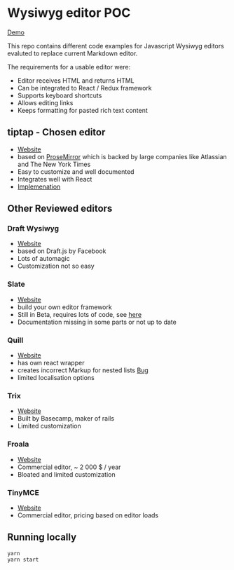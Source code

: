 # Wysiwyg editor POC

[Demo](https://wok.github.io/slate-test/)

This repo contains different code examples for Javascript Wysiwyg editors evaluted to replace current Markdown editor.

The requirements for a usable editor were:

* Editor receives HTML and returns HTML
* Can be integrated to React / Redux framework
* Supports keyboard shortcuts
* Allows editing links
* Keeps formatting for pasted rich text content

## tiptap - Chosen editor

* [Website](https://tiptap.dev/)
* based on [ProseMirror](https://prosemirror.net/) which is backed by large companies like Atlassian and The New York Times
* Easy to customize and well documented
* Integrates well with React
* [Implemenation](src/html-editor-tiptap/index.js)

## Other Reviewed editors

### Draft Wysiwyg

* [Website](https://jpuri.github.io/react-draft-wysiwyg/#/)
* based on Draft.js by Facebook
* Lots of automagic
* Customization not so easy

### Slate

* [Website](https://www.slatejs.org/)
* build your own editor framework
* Still in Beta, requires lots of code, see [here](src/other-editors/html-editor-slate)
* Documentation missing in some parts or not up to date

### Quill

* [Website](https://quilljs.com/)
* has own react wrapper
* creates incorrect Markup for nested lists [Bug](https://github.com/quilljs/quill/issues/979)
* limited localisation options

### Trix

* [Website](https://trix-editor.org/)
* Built by Basecamp, maker of rails
* Limited customization

### Froala

* [Website](https://froala.com/wysiwyg-editor/)
* Commercial editor, ~ 2 000 $ / year
* Bloated and limited customization

### TinyMCE

* [Website](https://www.tiny.cloud/pricing/)
* Commercial editor, pricing based on editor loads


## Running locally

```
yarn
yarn start
```

